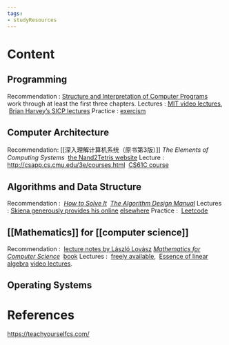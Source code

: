```yaml
---
tags:
- studyResources 
---
```

# Content
## Programming 
Recommendation : [Structure and Interpretation of Computer Programs](https://sarabander.github.io/sicp/html/index.xhtml)  
work through at least the first three chapters.
Lectures : [MIT video lectures](https://ocw.mit.edu/courses/6-001-structure-and-interpretation-of-computer-programs-spring-2005/video_galleries/video-lectures/),  [Brian Harvey’s SICP lectures](https://archive.org/details/ucberkeley-webcast-PL3E89002AA9B9879E?sort=titleSorter) 
Practice : [exercism](http://exercism.io/) 
## Computer Architecture 
Recommendation: [[深入理解计算机系统（原书第3版）]]
_The Elements of Computing Systems_  [the Nand2Tetris website](http://www.nand2tetris.org/) 
Lecture : http://csapp.cs.cmu.edu/3e/courses.html  [CS61C course](http://inst.eecs.berkeley.edu/~cs61c/sp15/) 
## Algorithms and Data Structure 
Recommendation :  _[How to Solve It](https://smile.amazon.com/How-Solve-Mathematical-Princeton-Science/dp/069116407X/)_  _[The Algorithm Design Manual](https://smile.amazon.com/Algorithm-Design-Manual-Steven-Skiena/dp/1848000693/)_ 
Lectures : [Skiena generously provides his online](https://www3.cs.stonybrook.edu/~skiena/373/videos/) [elsewhere](http://timroughgarden.org/videos.html) 
Practice :  [Leetcode](http://leetcode.com/) 
## [[Mathematics]] for [[computer science]] 
Recommendation  :  [lecture notes by László Lovász](https://cims.nyu.edu/~regev/teaching/discrete_math_fall_2005/dmbook.pdf) _[Mathematics for Computer Science](https://courses.csail.mit.edu/6.042/spring17/mcs.pdf)_   [book](https://www.amazon.com/Introduction-Linear-Algebra-Gilbert-Strang/dp/0980232775/) 
Lectures :  [freely available](https://ocw.mit.edu/courses/6-042j-mathematics-for-computer-science-fall-2010/video_galleries/video-lectures/),  [Essence of linear algebra](https://www.youtube.com/playlist?list=PLZHQObOWTQDPD3MizzM2xVFitgF8hE_ab) [video lectures](https://ocw.mit.edu/courses/18-06sc-linear-algebra-fall-2011/). 
## Operating Systems 
# References 
https://teachyourselfcs.com/